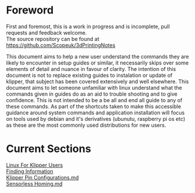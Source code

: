# Foreword
First and foremost, this is a work in progress and is incomplete, pull requests and feedback welcome.   
The source repository can be found at <https://github.com/Scopeuk/3dPrintingNotes>   
   
This document aims to help a new user understand the commands they are likely to encounter in setup guides or similar, it necessarily skips over some elements of detail and nuance in favour of clarity.
The intention of this document is not to replace existing guides to instalation or update of klipper, that subject has been covered extensively and well elsewhere.
This document aims to let someone unfamiliar with linux understand what the commands given in guides do as an aid to trouble shooting and to give confidence.
This is not intended to be a be all and end all guide to any of these commands.
As part of the shortcuts taken to make this accessible guidance around system commands and application installation will focus on tools used by debian and it's derivatives (ubunutu, raspberry pi os etc) as these are the most commonly used distributions for new users.

# Current Sections
[Linux For Klipper Users](linuxForKlipperUsers.md)   
[Finding Information](FindingInformation.md)   
[Klipper Pin Configurations.md](klipperPinConfigurations.md)   
[Sensorless Homing.md](sensorlessHoming.md)   